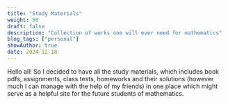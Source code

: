 ```yaml
---
title: "Study Materials"
weight: 50
draft: false
description: "Collection of works one will ever need for mathematics"
blog_tags: ["personal"]
showAuthor: true
date: 2024-12-18
---
```


Hello all! So I decided to have all the study materials, which includes book pdfs, assignments, class tests, homeworks and their solutions (however much I can manage with the help of my friends) in one place which might serve as a helpful site for the future students of mathematics.